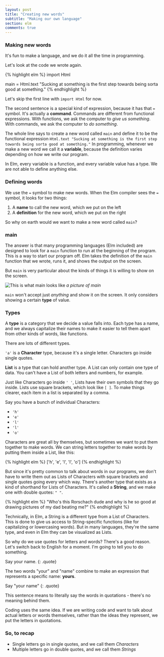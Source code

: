 ```yaml
---
layout: post
title: "Creating new words"
subtitle: "Making our own language"
section: elm
comments: true
---
```


### Making new words

It's fun to make a language, and we do it all the time in programming.

Let's look at the code we wrote again.

{% highlight elm %}
import Html

main = Html.text "Sucking at something is the first step towards being sorta good at something."
{% endhighlight %}

Let's skip the first line with `import Html` for now.

The second sentence is a special kind of expression, because it has that `=` symbol. It's actually a **command**. Commands are different from functional expressions. With functions, we ask the computer to *give us something*. With commands, we ask the computer to *do something*.

The whole line says to create a new word called `main` and define it to be the functional expression
`Html.text "Sucking at something is the first step towards being sorta good at something."` In programming, whenever we make a new word we call it a **variable**, because the definition varies depending on how we write our program.

In Elm, every variable is a function, and every variable value has a type. We are not able to define anything else.

### Defining words

We use the `=` symbol to make new words. When the Elm compiler sees the `=` symbol, it looks for two things:

1. A **name** to call the new word, which we put on the left
2. A **definition** for the new word, which we put on the right

So why on earth would we want to make a new word called `main`?

### main

The answer is that many programming languages (Elm included) are designed to look for a `main` function to run at the beginning of the program. This is a way to start our program off. Elm takes the definition of the `main` function that we wrote, runs it, and shows the output on the screen.

But `main` is very particular about the kinds of things it is willing to show on the screen.

![This is what main looks like](https://media.giphy.com/media/7RRYTJOBU8eWs/giphy.gif)
*a picture of main*

`main` won't accept just *anything* and show it on the screen. It only considers showing a certain **type** of value.

### Types

A **type** is a category that we decide a value falls into. Each type has a name, and we always capitalize their names to make it easier to tell them apart from other kinds of words, like functions.

There are lots of different types.

`'a'` is a **Character** type, because it's a single letter. Characters go inside single quotes.

**List** is a type that can hold another type. A List can only contain one type of data. You can't have a List of both letters and numbers, for example.

Just like Characters go inside `' '`, Lists have their own symbols that they go inside. Lists use square brackets, which look like `[ ]`. To make things clearer, each item in a list is separated by a comma.

Say you have a bunch of individual Characters:

  * `'h'`
  * `'e'`
  * `'l'`
  * `'l'`
  * `'o'`

Characters are great all by themselves, but sometimes we want to put them together to make words. We can string letters together to make words by putting them inside a List, like this:

{% highlight elm %}
['h', 'e', 'l', 'l', 'o']
{% endhighlight %}

But since it's pretty common to talk about words in our programs, we don't have to write them out as Lists of Characters with square brackets and single quotes going every which way. There's another type that exists as a kind of shorthand for Lists of Characters. It's called a **String**, and we make one with double quotes: `" "`.

{% highlight elm %}
"Who's this Rorschach dude and why is he so good at drawing pictures of my dad beating me?"
{% endhighlight %}

Technically, in Elm, a String is a different type from a List of Characters. This is done to give us access to String-specific functions (like for capitalizing or lowercasing words). But in many languages, they're the same type, and even in Elm they can be visualized as Lists.

So why do we use quotes for letters and words? There's a good reason. Let's switch back to English for a moment. I'm going to tell you to do something.

Say your name.
{: .quote}

The two words "your" and "name" combine to make an expression that represents a specific name: **yours**.

Say "your name"
{: .quote}

This sentence means to literally say the words in quotations - there's no meaning behind them.

Coding uses the same idea. If we are writing code and want to talk about actual letters or words themselves, rather than the ideas they represent, we put the letters in quotations.

### So, to recap
* Single letters go in single quotes, and we call them *Characters*
* Multiple letters go in double quotes, and we call them *Strings*
